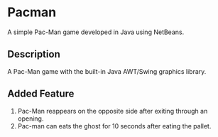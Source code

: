 # Pacman

A simple Pac-Man game developed in Java using NetBeans.

## Description

A Pac-Man game with the built-in Java AWT/Swing graphics library.

## Added Feature

1. Pac-Man reappears on the opposite side after exiting through an opening.
2. Pac-man can eats the ghost for 10 seconds after eating the pallet.
